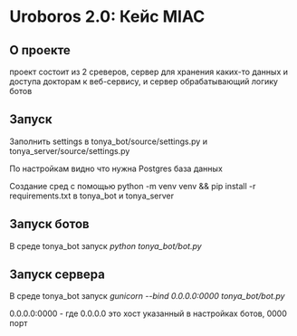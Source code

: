 # Uroboros 2.0: Кейс MIAC

## О проекте

проект состоит из 2 среверов, сервер для хранения каких-то данных и доступа докторам к веб-сервису, и сервер обрабатывающий логику ботов

## Запуск


Заполнить settings в tonya_bot/source/settings.py и tonya_server/source/settings.py

По настройкам видно что нужна Postgres база данных

Создание сред с помощью python -m venv venv && pip install -r requirements.txt в tonya_bot и tonya_server

## Запуск ботов

В среде tonya_bot запуск *python tonya_bot/bot.py*

## Запуск сервера

В среде tonya_bot запуск *gunicorn --bind 0.0.0.0:0000 tonya_bot/bot.py*

0.0.0.0:0000 - где 0.0.0.0 это хост указанный в настройках ботов, 0000 порт
